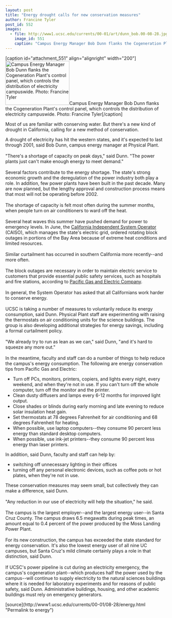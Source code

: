 ```yaml
---
layout: post
title: "Energy drought calls for new conservation measures"
author: Francine Tyler
post_id: 552
images:
  - file: http://www1.ucsc.edu/currents/00-01/art/dunn_bob.00-08-28.jpg
    image_id: 551
    caption: "Campus Energy Manager Bob Dunn flanks the Cogeneration Plant's control panel, which controls the distribution of electricity campuswide. Photo: Francine Tyler"
---
```


[caption id="attachment_551" align="alignright" width="200"]<a href="http://localhost/mysite/wp-content/uploads/2000/08/dunn_bob.00-08-28.jpg"><img class="size-full wp-image-551" src="http://localhost/mysite/wp-content/uploads/2000/08/dunn_bob.00-08-28.jpg" alt="Campus Energy Manager Bob Dunn flanks the Cogeneration Plant's control panel, which controls the distribution of electricity campuswide. Photo: Francine Tyler" width="200" height="137" /></a>Campus Energy Manager Bob Dunn flanks the Cogeneration Plant's control panel, which controls the distribution of electricity campuswide. Photo: Francine Tyler[/caption]
<p>
  Most of us are familiar with conserving water. But there's a new kind of drought in California, calling for a new method of conservation.
</p>A drought of electricity has hit the western states, and it's expected to last through 2001, said Bob Dunn, campus energy manager at Physical Plant.<br>
<br>
"There's a shortage of capacity on peak days," said Dunn. "The power plants just can't make enough energy to meet demand."<br>
<br>
Several factors contribute to the energy shortage. The state's strong economic growth and the deregulation of the power industry both play a role. In addition, few power plants have been built in the past decade. Many are now planned, but the lengthy approval and construction process means that most will not be operating before 2002.<br>
<br>
The shortage of capacity is felt most often during the summer months, when people turn on air conditioners to ward off the heat.<br>
<br>
Several heat waves this summer have pushed demand for power to emergency levels. In June, the <a href="http://www.caiso.com">California Independent System Operator</a> (CAISO), which manages the state's electric grid, ordered rotating block outages in portions of the Bay Area because of extreme heat conditions and limited resources.<br>
<br>
Similar curtailment has occurred in southern California more recently--and more often.<br>
<br>
The block outages are necessary in order to maintain electric service to customers that provide essential public safety services, such as hospitals and fire stations, according to <a href="http://www.pge.com/all.html">Pacific Gas and Electric Company</a>.<br>
<br>
In general, the System Operator has asked that all Californians work harder to conserve energy.<br>
<br>
UCSC is taking a number of measures to voluntarily reduce its energy consumption, said Dunn. Physical Plant staff are experimenting with raising the thermostats on air conditioning units for the science buildings. The group is also developing additional strategies for energy savings, including a formal curtailment policy.<br>
<br>
"We already try to run as lean as we can," said Dunn, "and it's hard to squeeze any more out."<br>
<br>
In the meantime, faculty and staff can do a number of things to help reduce the campus's energy consumption. The following are energy conservation tips from Pacific Gas and Electric:
<ul>
  <li>Turn off PCs, monitors, printers, copiers, and lights every night, every weekend, and when they're not in use. If you can't turn off the whole computer, turn off the monitor and the printer.
  </li>
  <li>Clean dusty diffusers and lamps every 6-12 months for improved light output.
  </li>
  <li>Close shades or blinds during early morning and late evening to reduce solar insulation heat gain.
  </li>
  <li>Set thermostats at 78 degrees Fahrenheit for air conditioning and 68 degrees Fahrenheit for heating.
  </li>
  <li>When possible, use laptop computers--they consume 90 percent less energy than standard desktop computers.
  </li>
  <li>When possible, use ink-jet printers--they consume 90 percent less energy than laser printers.
  </li>
</ul>
<p>
  In addition, said Dunn, faculty and staff can help by:
</p>
<ul>
  <li>switching off unnecessary lighting in their offices
  </li>
  <li>turning off any personal electronic devices, such as coffee pots or hot plates, when they're not in use.
  </li>
</ul>
<p>
  These conservation measures may seem small, but collectively they can make a difference, said Dunn.<br>
  <br>
  "Any reduction in our use of electricity will help the situation," he said.<br>
  <br>
  The campus is the largest employer--and the largest energy user--in Santa Cruz County. The campus draws 6.5 megawatts during peak times, an amount equal to 0.4 percent of the power produced by the Moss Landing Power Plant.<br>
  <br>
  For its new construction, the campus has exceeded the state standard for energy conservation. It's also the lowest energy user of all nine UC campuses, but Santa Cruz's mild climate certainly plays a role in that distinction, said Dunn.<br>
  <br>
  If UCSC's power pipeline is cut during an electricity emergency, the campus's cogeneration plant--which produces half the power used by the campus--will continue to supply electricity to the natural sciences buildings where it is needed for laboratory experiments and for reasons of public safety, said Dunn. Administrative buildings, housing, and other academic buildings must rely on emergency generators.
</p>
<p>

</p>
[source](http://www1.ucsc.edu/currents/00-01/08-28/energy.html "Permalink to energy")
